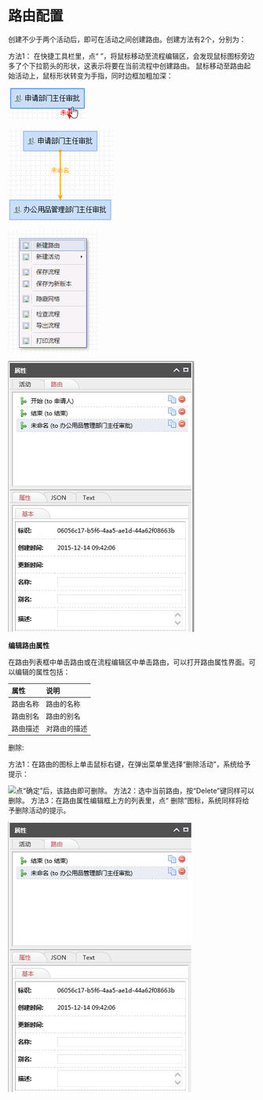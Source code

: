 # 路由配置

创建不少于两个活动后，即可在活动之间创建路由。创建方法有2个，分别为： 

方法1： 在快捷工具栏里，点“ ”，将鼠标移动至流程编辑区，会发现鼠标图标旁边多了个下拉箭头的形状，这表示将要在当前流程中创建路由。 鼠标移动至路由起始活动上，鼠标形状转变为手指，同时边框加粗加深：

![&#x5355;&#x51FB;&#x8BE5;&#x6D3B;&#x52A8;&#xFF0C;&#x518D;&#x5C06;&#x9F20;&#x6807;&#x79FB;&#x52A8;&#x81F3;&#x76EE;&#x6807;&#x6D3B;&#x52A8;&#x4E0A;&#xFF0C;&#x5355;&#x51FB;&#x9F20;&#x6807;&#x5DE6;&#x952E;&#xFF0C;&#x5373;&#x53EF;&#x5728;&#x4E24;&#x4E2A;&#x6D3B;&#x52A8;&#x4E4B;&#x95F4;&#x521B;&#x5EFA;&#x4E00;&#x6761;&#x201C;&#x672A;&#x547D;&#x540D;&#x201D;&#x8DEF;&#x7531;&#x3002;](../../.gitbook/assets/image%20%2841%29.png)

![&#x65B9;&#x6CD5;2&#xFF1A;&#x5728;&#x6D41;&#x7A0B;&#x7F16;&#x8F91;&#x533A;&#x57DF;&#x7684;&#x7A7A;&#x767D;&#x5904;&#x70B9;&#x51FB;&#x9F20;&#x6807;&#x5DE6;&#x952E;&#xFF0C;&#x5728;&#x5F39;&#x51FA;&#x7684;&#x83DC;&#x5355;&#x4E2D;&#x9009;&#x62E9;&#x201C;&#x65B0;&#x5EFA;&#x8DEF;&#x7531;&#x201D;&#xFF0C;&#x5176;&#x4ED6;&#x6B65;&#x9AA4;&#x540C;&#x4E0A;&#x3002;](../../.gitbook/assets/image%20%28108%29.png)

![&#x8DEF;&#x7531;&#x521B;&#x5EFA;&#x5B8C;&#x6210;&#x540E;&#xFF0C;&#x4F1A;&#x5728;&#x8DEF;&#x7531;&#x5217;&#x8868;&#x6846;&#x4E2D;&#x51FA;&#x73B0;&#xFF1A;](../../.gitbook/assets/image%20%2894%29.png)



![](../../.gitbook/assets/image%20%2861%29.png)




  


  **编辑路由属性**

在路由列表框中单击路由或在流程编辑区中单击路由，可以打开路由属性界面。可以编辑的属性包括：

| **属性** | **说明** |
| :--- | :--- |
| 路由名称 | 路由的名称 |
| 路由别名 | 路由的别名 |
| 路由描述 | 对路由的描述 |

删除:

方法1：在路由的图标上单击鼠标右键，在弹出菜单里选择“删除活动”，系统给予提示：

![&#x70B9;&#x201C;&#x786E;&#x5B9A;&#x201D;&#x540E;&#xFF0C;&#x8BE5;&#x8DEF;&#x7531;&#x5373;&#x53EF;&#x5220;&#x9664;&#x3002; &#x65B9;&#x6CD5;2&#xFF1A;&#x9009;&#x4E2D;&#x5F53;&#x524D;&#x8DEF;&#x7531;&#xFF0C;&#x6309;&#x201C;Delete&#x201D;&#x952E;&#x540C;&#x6837;&#x53EF;&#x4EE5;&#x5220;&#x9664;&#x3002; &#x65B9;&#x6CD5;3&#xFF1A;&#x5728;&#x8DEF;&#x7531;&#x5C5E;&#x6027;&#x7F16;&#x8F91;&#x6846;&#x4E0A;&#x65B9;&#x7684;&#x5217;&#x8868;&#x91CC;&#xFF0C;&#x70B9;&#x201C; &#x5220;&#x9664;&#x201D;&#x56FE;&#x6807;&#xFF0C;&#x7CFB;&#x7EDF;&#x540C;&#x6837;&#x5C06;&#x7ED9;&#x4E88;&#x5220;&#x9664;&#x6D3B;&#x52A8;&#x7684;&#x63D0;&#x793A;&#x3002;](../../.gitbook/assets/image%20%2886%29.png)

![](../../.gitbook/assets/image%20%2887%29.png)

